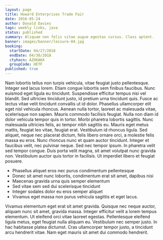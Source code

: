 ```yaml
---
layout: page
title: Howard Enterprises Trade Fair
date: 2016-05-24
author: Donald Davies
tags: weekly links, java
status: published
summary: Aliquam non felis vitae augue egestas cursus. Class aptent.
banner: images/banner/leisure-04.jpg
booking:
  startDate: 04/27/2018
  endDate: 04/30/2018
  ctyhocn: AZOKAHX
  groupCode: HETF
published: true
---
```

Nam lobortis tellus non turpis vehicula, vitae feugiat justo pellentesque. Integer sed lacus lorem. Etiam congue lobortis sem finibus faucibus. Nunc euismod eget ligula eu tincidunt. Suspendisse efficitur tempus nisi vel blandit. Sed ultricies tincidunt justo, id pretium urna tincidunt quis. Fusce ac lectus vitae velit tincidunt convallis ut id dolor. Phasellus ullamcorper elit eget nisl vehicula rhoncus. Aenean nulla tortor, laoreet ac malesuada vitae, scelerisque non sapien.
Mauris commodo facilisis feugiat. Nulla non diam id dolor vehicula tempor quis in tortor. Morbi pharetra lobortis sagittis. Nunc malesuada ultricies felis, ac tempor nibh sagittis eu. Mauris eget metus mattis, feugiat leo vitae, feugiat erat. Vestibulum id rhoncus ligula. Sed aliquet, neque nec placerat dictum, felis libero ornare orci, a molestie felis massa eu eros. Nunc rhoncus nunc et quam auctor tincidunt. Integer et faucibus velit, nec pulvinar neque. Sed nec tempor ipsum. In pharetra velit sed tempor congue. Duis porta velit magna, sit amet volutpat nunc gravida non. Vestibulum auctor quis tortor in facilisis. Ut imperdiet libero et feugiat posuere.

* Phasellus aliquet eros nec purus condimentum pellentesque
* Donec sit amet nunc lobortis, condimentum erat sit amet, dapibus nisi
* Maecenas gravida urna quis semper elementum
* Sed vitae sem sed dui scelerisque tincidunt
* Integer sodales dolor eu eros semper aliquet
* Vivamus eget massa non purus vehicula sagittis et eget lacus.

Vivamus elementum eget erat sit amet gravida. Quisque nec neque auctor, aliquam nunc sit amet, gravida massa. Integer efficitur velit a lorem tempus elementum. Ut eleifend orci vitae laoreet egestas. Pellentesque eleifend ligula metus, eget feugiat nulla aliquam eu. Vestibulum nec semper justo. In hac habitasse platea dictumst. Cras ullamcorper tempor justo, a tincidunt arcu hendrerit vitae. Nam eget mauris sit amet dui commodo hendrerit.
